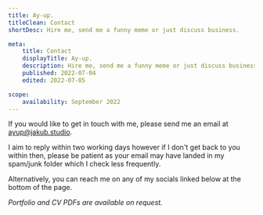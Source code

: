 ```yaml
---
title: Ay-up.
titleClean: Contact
shortDesc: Hire me, send me a funny meme or just discuss business.

meta:
    title: Contact
    displayTitle: Ay-up.
    description: Hire me, send me a funny meme or just discuss business.
    published: 2022-07-04
    edited: 2022-07-05

scope:
    availability: September 2022
---
```


If you would like to get in touch with me, please send me an email at [ayup@jakub.studio](mailto:ayup@jakub.studio).

I aim to reply within two working days however if I don't get back to you within then, please be patient as your email may have landed in my spam/junk folder which I check less frequently.

Alternatively, you can reach me on any of my socials linked below at the bottom of the page.

_Portfolio and CV PDFs are available on request._